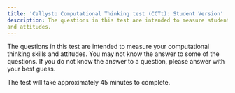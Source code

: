 ```yaml
---
title: 'Callysto Computational Thinking test (CCTt): Student Version'
description: The questions in this test are intended to measure students' computational thinking skills
and attitudes.
---
```


The questions in this test are intended to measure your computational thinking skills and attitudes. You may not know the answer to some of the questions. If you do not know the answer to a question, please answer with your best guess.

The test will take approximately 45 minutes to complete.